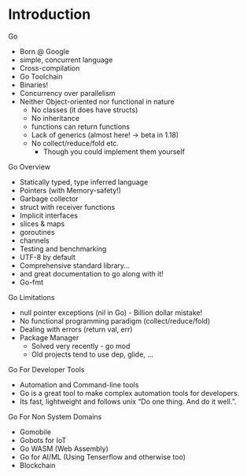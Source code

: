 # Introduction 

Go
- Born @ Google
- simple, concurrent language
- Cross-compilation
- Go Toolchain
- Binaries!
- Concurrency over parallelism
- Neither Object-oriented nor functional in nature
    * No classes (it does have structs)
    * No inheritance
    * functions can return functions
    * Lack of generics (almost here! -> beta in 1.18)
    * No collect/reduce/fold etc.
        * Though you could implement them yourself 

Go Overview 
- Statically typed, type inferred language
- Pointers (with Memory-safety!)
- Garbage collector
- struct with receiver functions
- Implicit interfaces
- slices & maps
- goroutines
- channels
- Testing and benchmarking
- UTF-8 by default
- Comprehensive standard library...
- and great documentation to go along with it!
- Go-fmt

Go Limitations 

- null pointer exceptions (nil in Go) - Billion dollar mistake!
- No functional programming paradigm (collect/reduce/fold)
- Dealing with errors (return val, err)
- Package Manager
    * Solved very recently - go mod
    * Old projects tend to use dep, glide, ...


Go For Developer Tools 

- Automation and Command-line tools 
- Go is a great tool to make complex automation tools for developers. 
- Its fast, lightweight and follows unix “Do one thing. And do it well.”.

Go For Non System Domains

- Gomobile
- Gobots for IoT
- Go WASM (Web Assembly)
- Go for AI/ML (Using Tenserflow and otherwise too)
- Blockchain





